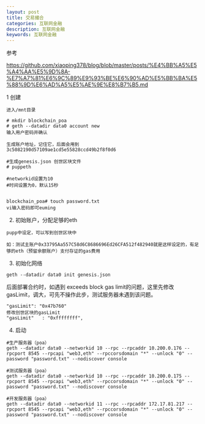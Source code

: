 ```yaml
---
layout: post
title: 交易撮合
categories: 互联网金融
description: 互联网金融
keywords: 互联网金融
---
```


参考

https://github.com/xiaoping378/blog/blob/master/posts/%E4%BB%A5%E5%A4%AA%E5%9D%8A-%E7%A7%81%E6%9C%89%E9%93%BE%E6%90%AD%E5%BB%BA%E5%88%9D%E6%AD%A5%E5%AE%9E%E8%B7%B5.md

1 创建
```
进入/mnt目录

# mkdir blockchain_poa
# geth --datadir data0 account new
输入用户密码并确认

生成账户地址，记住它，后面会用到
3c5082190d57109ae1cd5e55828ccd49b2f8f0d6

#生成genesis.json 创世区块文件
# puppeth

#networkid设置为10
#时间设置为0，默认15秒


blockchain_poa# touch password.txt
vi输入密码即可euming

```

2. 初始账户，分配足够的eth

```
pupp中设定，可以写到创世区块中

如：测试主账户0x33795Aa557C58d6C8686696Ed26CFA512f482940就是这样设定的，有足够的eth（预留余额账户）支付存证的gas费用

```

3. 初始化网络
```
geth --datadir data0 init genesis.json
```

后面部署合约时，如遇到 exceeds block gas limit的问题，这里先修改gasLimit，调大，可先不操作此步，测试服务器未遇到该问题。

```
"gasLimit": "0x47b760"
修改创世区块的gasLimit
"gasLimit"   : "0xffffffff",
```


4. 启动

```
#生产服务器（poa）
geth --datadir data0 --networkid 10 --rpc --rpcaddr 10.200.0.176 --rpcport 8545 --rpcapi "web3,eth" --rpccorsdomain "*" --unlock "0" --password "password.txt" --nodiscover console

#测试服务器（poa）
geth --datadir data0 --networkid 10 --rpc --rpcaddr 10.200.0.175 --rpcport 8545 --rpcapi "web3,eth" --rpccorsdomain "*" --unlock "0" --password "password.txt" --nodiscover console

#开发服务器（poa）
geth --datadir data0 --networkid 11 --rpc --rpcaddr 172.17.81.217 --rpcport 8545 --rpcapi "web3,eth" --rpccorsdomain "*" --unlock "0" --password "password.txt" --nodiscover console

```